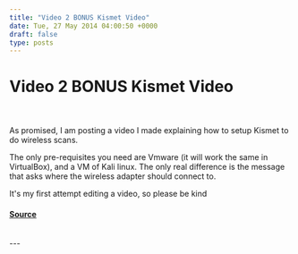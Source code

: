 ```yaml
---
title: "Video 2 BONUS Kismet Video"
date: Tue, 27 May 2014 04:00:50 +0000
draft: false
type: posts
---
```

# Video 2 BONUS Kismet Video

<br/>

<br/>
As promised, I am posting a video I made explaining how to setup Kismet to do wireless scans.

The only pre-requisites you need are Vmware (it will work the same in VirtualBox), and a VM of Kali linux. The only real difference is the message that asks where the wireless adapter should connect to.

It's my first attempt editing a video, so please be kind

#### [Source](http://brakeingsecurity.com/bonus-kismet-video)

<br/>
---
